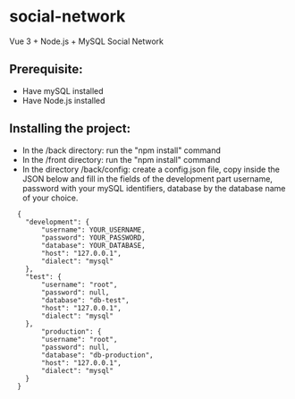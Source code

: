 # social-network

Vue 3 + Node.js + MySQL Social Network

## Prerequisite:

- Have mySQL installed
- Have Node.js installed

## Installing the project:

- In the /back directory: run the "npm install" command
- In the /front directory: run the "npm install" command
- In the directory /back/config: create a config.json file, copy inside the JSON below and fill in the fields of the development part username, password with your mySQL identifiers, database by the database name of your choice.

```
  {
    "development": {
        "username": YOUR_USERNAME,
        "password": YOUR_PASSWORD,
        "database": YOUR_DATABASE,
        "host": "127.0.0.1",
        "dialect": "mysql"
    },
    "test": {
        "username": "root",
        "password": null,
        "database": "db-test",
        "host": "127.0.0.1",
        "dialect": "mysql"
    },
        "production": {
        "username": "root",
        "password": null,
        "database": "db-production",
        "host": "127.0.0.1",
        "dialect": "mysql"
    }
  }
```
